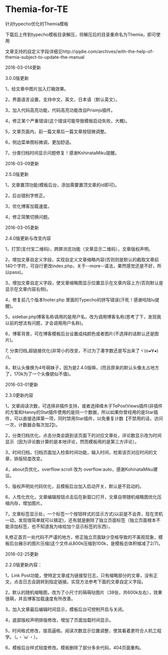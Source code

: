 # Themia-for-TE
针对typecho优化的Themia模板

下载后上传到typecho模板目录解压，将解压后的目录重命名为Themia，即可使用

文章支持的自定义字段详细见http://qqdie.com/archives/with-the-help-of-themia-subject-to-update-the-manual

2016-03-014更新

3.0.0版更新

1，给文章中图片加入灯箱效果。

2，界面语言设置，支持中文，英文，日本语（默认英文）。

3，加入代码高亮功能，代码高亮功能改自Prismjs插件。

4，修正某个严重错误(这个错误可能导致模板启动失败，大概)。

5，文章页面内，前一篇文章后一篇文章按钮微调整。

6，侧边菜单图标微调，更加舒适。

7，分类归档时间显示问题修复！感谢KohinataMiku提醒。

2016-03-09更新

2.5.0版更新

1，文章置顶功能(模板后台，添加需要置顶文章的id即可)。

2，后台错别字修正。

3，优化博客加载速度。

4，修正简繁切换问题。

2016-03-05更新

2.4.0版更新与改变内容

1，打赏(支付宝二维码)，跨屏浏览功能（文章显示二维码），文章版权声明。

2，增加文章自定义字段，实现自定义文章缩略内容(否则则是默认的截取文章前140个字符，可自行更改index.php，关于--more--语法，果然感觉还是不好，所以pass)。

3，增加文章自定义字段，使文章缩略图显示位置显示在文章内容上方(否则默认是显示在文章内容右侧)。

4，修复前几个版本footer.php 里面的Typecho的拼写错误(汗死！感谢哈陆lu提醒)。

5，sidebar.php博客名称调用的是用户名，改为调用博客名称(思考了下，发现我以前的想法有问题，才会调用用户名称)。

6，博客背景，可在博客模板后台设置成纯颜色或者图片(不选择的话默认还是图片)。

7, 分类归档,超链接优化(非常小的改变，不过为了凑字数还是写出来了ヾ(o◕∀◕)ﾉ)。

8，默认头像换为4号萌妹子，因为是2.4.0版嘛，(而且原来的默认头像太占地方了，170k为了一个头像貌似不值)。

2016-03-01更新

2.3.0更新内容

1，文章阅读次数，可选择非插件支持，或者选择绛木子TePostViews插件(非插件的方案和Hanny的Stat插件使用的是同一个数据，所以如果你曾经用的是Star插件，可以直接选择第一项，同时禁用Star插件，以免重复计数【不禁用的话，访问一次，计数器会每次加2】)。

2，分类归档优化，点击分类会跳到该页面下的对应文章处，评论数显示改为时间显示（因为评论数计算的是本地评论，然而模板用的是第三方评论）。

3，时间归档，归档页面加入检索时间功能，输入时间，检索该页对应时间的文章，排版轻度改变。

4，about页优化，overflow:scroll 改为 overflow:auto，感谢KohinataMiku建议。

5，版权声明处代码优化，且模板后台加入启动开关，默认是不启动的。

6，人性化优化，文章编辑按钮点击后在新窗口打开，文章自带随机缩略图优化压缩内存，增加图片。

7，文章标签显示处，一个标签一个按钮样式的显示方式(以前是不会弄，现在灵机一动，发现很简单就可以搞定)，还有就是删除了独立页面标签（独立页面根本不能添加标签，也不知道我为啥给加个显示标签的东西）。

8,修正首页一处代码不严谨的地方，修正独立页面缺少空格导致的不美观现象，模板后台展示的图片压缩(这个文件从800k压缩到100k，是模板总体积缩减了2/7)。

2016-02-25更新

2.2.0版更新内容：

1，Link Post功能，使特定文章成为链接型日志，只有缩略部分的文章，没有正文，点击日志会跳转到指定链接。实现方法参考下面的文章自定义字段。

2，默认的随机缩略图，改为了小尺寸的萌萌哒图片（38张，共600k左右），效果很萌，并且博客加载速度有所改善。

3，加入文章最后编辑时间显示，模板后台可控制开启与关闭。

4，底部版权声明排版修改，增加了页面加载时间显示。

5，时间格式修改，提高逼格。阅读次数显示位置调整，使其看着更符合人机工程学。（。・`ω´・）。

6，模板后台样式轻度修改。模板删除了部分多余代码，404页面重构。

